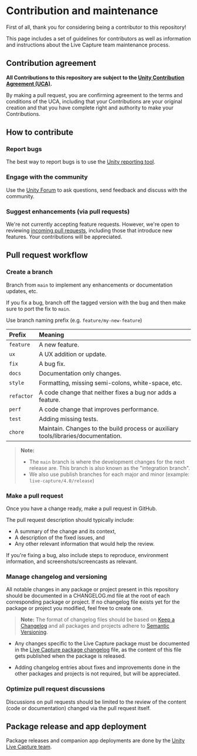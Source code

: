 # Contribution and maintenance

First of all, thank you for considering being a contributor to this repository!

This page includes a set of guidelines for contributors as well as information and instructions about the Live Capture team maintenance process.

## Contribution agreement

**All Contributions to this repository are subject to the [Unity Contribution Agreement (UCA)](https://unity3d.com/legal/licenses/Unity_Contribution_Agreement).**

By making a pull request, you are confirming agreement to the terms and conditions of the UCA, including that your Contributions are your original creation and that you have complete right and authority to make your Contributions.

## How to contribute

### Report bugs

The best way to report bugs is to use the [Unity reporting tool](https://unity.com/releases/editor/qa/bug-reporting).

### Engage with the community

Use the [Unity Forum](https://forum.unity.com/forums/virtual-production.466/) to ask questions, send feedback and discuss with the community.

### Suggest enhancements (via pull requests)

We're not currently accepting feature requests. However, we're open to reviewing [incoming pull requests](#pull-request-workflow), including those that introduce new features. Your contributions will be appreciated.

## Pull request workflow

### Create a branch

Branch from `main` to implement any enhancements or documentation updates, etc.

If you fix a bug, branch off the tagged version with the bug and then make sure to port the fix to `main`.

Use branch naming prefix (e.g. `feature/my-new-feature`)

| Prefix | Meaning |
| :--- | :--- |
| `feature` | A new feature. |
| `ux` | A UX addition or update. |
| `fix` | A bug fix. |
| `docs` | Documentation only changes. |
| `style` | Formatting, missing semi-colons, white-space, etc. |
| `refactor` | A code change that neither fixes a bug nor adds a feature. |
| `perf` | A code change that improves performance. |
| `test` | Adding missing tests. |
| `chore` | Maintain. Changes to the build process or auxiliary tools/libraries/documentation. |

>**Note:**
>* The `main` branch is where the development changes for the next release are. This branch is also known as the "integration branch".
>* We also use publish branches for each major and minor (example: `live-capture/4.0/release`)

### Make a pull request

Once you have a change ready, make a pull request in GitHub.

The pull request description should typically include:
* A summary of the change and its context,
* A description of the fixed issues, and
* Any other relevant information that would help the review.

If you're fixing a bug, also include steps to reproduce, environment information, and screenshots/screencasts as relevant.

### Manage changelog and versioning

All notable changes in any package or project present in this repository should be documented in a CHANGELOG.md file at the root of each corresponding package or project. If no changelog file exists yet for the package or project you modified, feel free to create one.

>**Note:** The format of changelog files should be based on [Keep a Changelog](https://keepachangelog.com/en/1.0.0/) and all packages and projects adhere to [Semantic Versioning](https://semver.org/spec/v2.0.0.html).

* Any changes specific to the Live Capture package must be documented in the [Live Capture package changelog](Packages/com.unity.live-capture/CHANGELOG.md) file, as the content of this file gets published when the package is released.

* Adding changelog entries about fixes and improvements done in the other packages and projects is not required, but will be appreciated.

### Optimize pull request discussions

Discussions on pull requests should be limited to the review of the content (code or documentation) changed via the pull request itself.

## Package release and app deployment

Package releases and companion app deployments are done by the [Unity Live Capture team](CREDITS.md).
